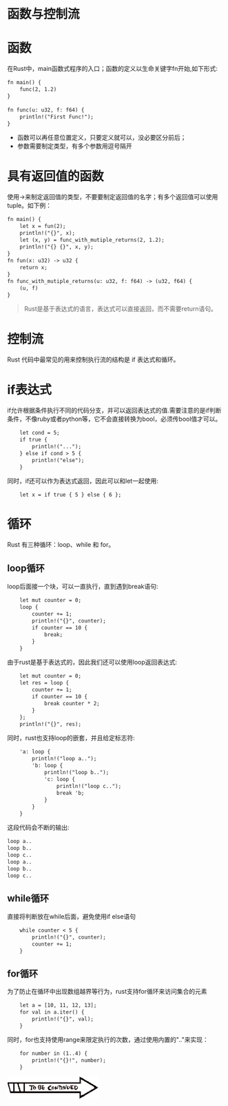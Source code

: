 # 函数与控制流

# 函数

在Rust中，main函数式程序的入口；函数的定义以生命关键字fn开始,如下形式:

```
fn main() {
    func(2, 1.2)
}

fn func(u: u32, f: f64) {
    println!("First Func!");
}
```

- 函数可以再任意位置定义，只要定义就可以，没必要区分前后；
- 参数需要制定类型，有多个参数用逗号隔开
  
# 具有返回值的函数
使用->来制定返回值的类型，不要要制定返回值的名字；有多个返回值可以使用tuple。如下例：

```
fn main() {
    let x = fun(2);
    println!("{}", x);
    let (x, y) = func_with_mutiple_returns(2, 1.2);
    println!("{} {}", x, y);
}
fn fun(x: u32) -> u32 {
    return x;
}
fn func_with_mutiple_returns(u: u32, f: f64) -> (u32, f64) {
    (u, f)
}
```
> Rust是基于表达式的语言，表达式可以直接返回，而不需要return语句。

# 控制流

Rust 代码中最常见的用来控制执行流的结构是 if 表达式和循环。

# if表达式

if允许根据条件执行不同的代码分支，并可以返回表达式的值.需要注意的是if判断条件，不像ruby或者python等，它不会直接转换为bool，必须传bool值才可以。

```
    let cond = 5;
    if true {
        println!("...");
    } else if cond > 5 {
        println!("else");
    }
```
同时，if还可以作为表达式返回，因此可以和let一起使用:
```
    let x = if true { 5 } else { 6 };
```

# 循环
Rust 有三种循环：loop、while 和 for。

## loop循环
loop后面接一个块，可以一直执行，直到遇到break语句:

```
    let mut counter = 0;
    loop {
        counter += 1;
        println!("{}", counter);
        if counter == 10 {
            break;
        }
    }
```

由于rust是基于表达式的，因此我们还可以使用loop返回表达式:
```
    let mut counter = 0;
    let res = loop {
        counter += 1;
        if counter == 10 {
            break counter * 2;
        }
    };
    println!("{}", res);
```

同时，rust也支持loop的嵌套，并且给定标志符:
```
    'a: loop {
        println!("loop a..");
        'b: loop {
            println!("loop b..");
            'c: loop {
                println!("loop c..");
                break 'b;
            }
        }
    }
```
这段代码会不断的输出:
```
loop a..
loop b..
loop c..
loop a..
loop b..
loop c..
```


## while循环
直接将判断放在while后面，避免使用if else语句
```
    while counter < 5 {
        println!("{}", counter);
        counter += 1;
    }
```

## for循环
为了防止在循环中出现数组越界等行为，rust支持for循环来访问集合的元素
```
    let a = [10, 11, 12, 13];
    for val in a.iter() {
        println!("{}", val);
    }
```
同时，for也支持使用range来限定执行的次数，通过使用内置的".."来实现：
```
    for number in (1..4) {
        println!("{}!", number);
    }
```
 ![](/imgs/JOJO-TO-BE-CONTINUED.gif)